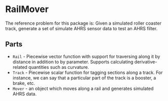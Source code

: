 # RailMover
The reference problem for this package is: 
Given a simulated roller coaster track, 
generate a set of simulate AHRS sensor data 
to test an AHRS filter.

## Parts
* `Rail` - Piecewise vector function with support
  for traversing along it by distance in addition
  to by parameter. Supports calculating
  derivative-related quantities such as curvature.
* `Track` - Piecewise scalar function for tagging
  sections along a track. For instance, 
  we can say that a particular part of the track
  is a booster, a brake, etc.
* `Mover` - an object which moves along a rail
  and generates simulated AHRS data.